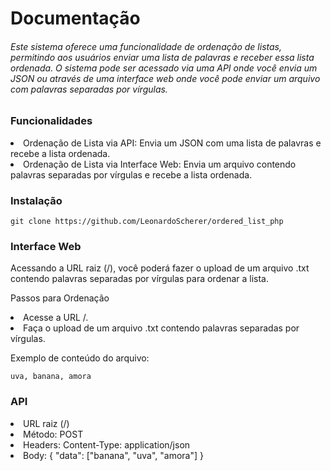 # Documentação
###### Este sistema oferece uma funcionalidade de ordenação de listas, permitindo aos usuários enviar uma lista de palavras e receber essa lista ordenada. O sistema pode ser acessado via uma API onde você envia um JSON ou através de uma interface web onde você pode enviar um arquivo com palavras separadas por vírgulas.

### Funcionalidades
<li>Ordenação de Lista via API: Envia um JSON com uma lista de palavras e recebe a lista ordenada.</li>
<li>Ordenação de Lista via Interface Web: Envia um arquivo contendo palavras separadas por vírgulas e recebe a lista ordenada.</li>

### Instalação


```
git clone https://github.com/LeonardoScherer/ordered_list_php
```

### Interface Web
<p>Acessando a URL raiz (/), você poderá fazer o upload de um arquivo .txt contendo palavras separadas por vírgulas para ordenar a lista.</p>
<p>Passos para Ordenação</p>

<li>
Acesse a URL /.
</li>
<li>
Faça o upload de um arquivo .txt contendo palavras separadas por vírgulas. 
</li>
<p>Exemplo de conteúdo do arquivo:</p>

```
uva, banana, amora
```

### API
<li>URL raiz (/)</li>
<li>Método: POST</li>
<li>Headers: Content-Type: application/json</li>
<li>Body: { "data": ["banana", "uva", "amora"] }</li>